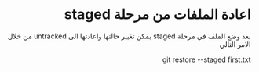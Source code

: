 <div dir = rtl > 
  
 <h1> اعادة الملفات من مرحلة staged   </h1> 
<p>   بعد وضع الملف في مرحلة staged يمكن تغيير حالتها واعادتها الى untracked  من خلال الامر التالي</p>
<p> git restore --staged first.txt </p>


 
    

  </dir >
